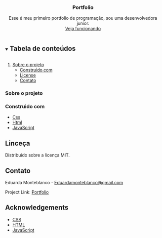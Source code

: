 <!--
*** Thanks for checking out the Best-README-Template. If you have a suggestion
*** that would make this better, please fork the repo and create a pull request
*** or simply open an issue with the tag "enhancement".
*** Thanks again! Now go create something AMAZING! :D
***
***
***
*** To avoid retyping too much info. Do a search and replace for the following:
*** github_username, repo_name, twitter_handle, email, project_title, project_description
-->

  <h3 align="center">Portfolio</h3>

  <p align="center">
    Esse é meu primeiro portfolio de programação, sou uma desenvolvedora junior.
    <br />
    <a href="https://eduarda-monteblanco.github.io/portfolio/">Veja funcionando</a>
  </p>
</p>



<!-- TABLE OF CONTENTS -->
<details open="open">
  <summary><h2 style="display: inline-block">Tabela de conteúdos</h2></summary>
  <ol>
    <li>
      <a href="#about-the-project">Sobre o projeto</a>
      <ul>
        <li><a href="#built-with">Construido com</a></li>
        <li><a href="#license">License</a></li>
        <li><a href="#contact">Contato</a></li>
      </ul>
    </li>
  </ol>
</details>



<!-- ABOUT THE PROJECT -->
### Sobre o projeto

### Construido com

* [Css]()
* [Html]()
* [JavaScript]()


<!-- LICENSE -->
## Linceça

Distribuido sobre a licença MIT.



<!-- CONTACT -->
## Contato

Eduarda Monteblanco - Eduardamonteblanco@gmail.com

Project Link: [Portfolio](https://github.com/github_username/repo_name)



<!-- ACKNOWLEDGEMENTS -->
## Acknowledgements

* [CSS]()
* [HTML]()
* [JavaScript]()
